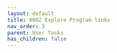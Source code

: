```yaml
---
layout: default
title: 0002 Explore Program links
nav_order: 3
parent: User Tasks
has_children: false
---
```

